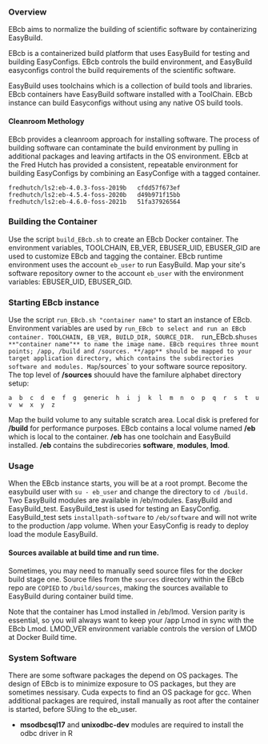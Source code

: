### Overview
EBcb aims to normalize the building of scientific software by containerizing EasyBuild.

EBcb is a containerized build platform that uses EasyBuild for
testing and building EasyConfigs.
EBcb controls the build environment, and EasyBuild easyconfigs control the
build requirements of the scientific software.

EasyBuild uses toolchains which is a collection of build tools and libraries.
EBcb containers have EasyBuild software installed with a ToolChain. EBcb instance can build Easyconfigs without using any native OS build tools.

#### Cleanroom Methology
EBcb provides a cleanroom approach for installing software.
The process of building software can contaminate the build environment by pulling
in additional packages and leaving artifacts in the OS environment. EBcb at the Fred Hutch has provided a consistent, repeatable environment for building EasyConfigs by combining an EasyConfige with a tagged container.
```
fredhutch/ls2:eb-4.0.3-foss-2019b   cfdd57f673ef
fredhutch/ls2:eb-4.5.4-foss-2020b   d49b971f15bb
fredhutch/ls2:eb-4.6.0-foss-2021b   51fa37926564
```
### Building the Container
Use the script `build_EBcb.sh` to create an EBcb Docker container. The environment variables, TOOLCHAIN, EB_VER, EBUSER_UID, EBUSER_GID are used to customize EBcb and tagging the container. EBcb runtime environment uses the account `eb_user` to run EasyBuild. Map your site's software repository owner to the account `eb_user` with the environment variables: EBUSER_UID, EBUSER_GID. 

### Starting EBcb instance
Use the script `run_EBcb.sh "container name"` to start an instance of EBcb. Environment variables are used by 
`run_EBcb to select and run an EBcb container. TOOLCHAIN, EB_VER, BUILD_DIR, SOURCE_DIR. 
`run_EBcb.sh` uses **"container name"** to name the image name. EBcb requires three mount points; /app, /build and /sources.
**/app** should be mapped to your target application directory, which contains the subdirectories software and modules.
Map `/sources` to your software source repository. The top level of **/sources** shouuld have the familure alphabet directory setup: 
```
a  b  c  d  e  f  g  generic  h  i  j  k  l  m  n  o  p  q  r  s  t  u  v  w  x  y  z
```
Map the build volume to any suitable scratch area. Local disk is prefered for **/build** for performance purposes. EBcb contains a local
volume named **/eb** which is local to the container. **/eb** has one toolchain and EasyBuild installed.
**/eb** contains the subdirecories **software**, **modules**, **lmod**. 

### Usage
When the EBcb instance starts, you will be at a root prompt. Become the easybuild user with `su - eb_user` and change the directory to `cd /build.`  Two EasyBuild modules are available in /eb/modules. EasyBuild and EasyBuild_test. EasyBuild_test is used for testing an EasyConfig. EasyBuild_test sets `installpath-software` to `/eb/software` and will not write to the production /app volume. When your EasyConfig is ready to deploy load the module EasyBuild. 

#### Sources available at build time and run time.
Sometimes, you may need to manually seed source files for the docker build stage one. Source files from the ```sources``` directory within the EBcb repo are `COPIED` to `/build/sources`, making the sources available to EasyBuild during container build time.

Note that the container has Lmod installed in /eb/lmod. Version parity is essential, so you will always want to keep your /app Lmod in sync with the EBcb Lmod. LMOD_VER environment variable controls the version of LMOD at Docker Build time.

### System Software
There are some software packages the depend on OS packages. The design of EBcb is to minimize exposure to OS packages, but they
are sometimes nessisary. Cuda expects to find an OS package for gcc. When additional packages are required, install manually as
root after the container is started, before SUing to the eb_user.

  * **msodbcsql17** and **unixodbc-dev** modules are required to install the odbc driver in R
